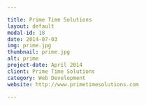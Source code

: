 ```yaml
---

title: Prime Time Solutions
layout: default
modal-id: 18
date: 2014-07-03
img: prime.jpg
thumbnail: prime.jpg
alt: prime
project-date: April 2014
client: Prime Time Solutions
category: Web Development
website: http://www.primetimesolutions.com

---
```

